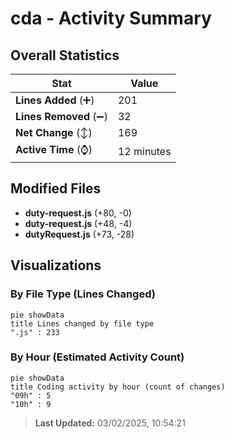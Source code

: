 # cda - Activity Summary 

## Overall Statistics

| Stat                   | Value                                                             |
| ---------------------- | ----------------------------------------------------------------- |
| **Lines Added** (➕)   | 201                                          |
| **Lines Removed** (➖) | 32                                        |
| **Net Change** (↕)    | 169                |
| **Active Time** (⌚)   | 12 minutes |


## Modified Files
- **duty-request.js** (+80, -0)
- **duty-request.js** (+48, -4)
- **dutyRequest.js** (+73, -28)

## Visualizations

### By File Type (Lines Changed)

```mermaid
pie showData
title Lines changed by file type
".js" : 233
```

### By Hour (Estimated Activity Count)

```mermaid
pie showData
title Coding activity by hour (count of changes)
"09h" : 5
"10h" : 9
```


> **Last Updated:** 03/02/2025, 10:54:21
